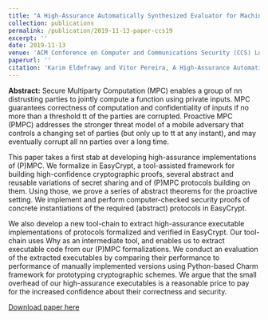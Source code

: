 ```yaml
---
title: "A High-Assurance Automatically Synthesized Evaluator for Machine-checked (Proactively) Secure Multi-party Computation Protocols"
collection: publications
permalink: /publication/2019-11-13-paper-ccs19
excerpt: ''
date: 2019-11-13
venue: 'ACM Conference on Computer and Communications Security (CCS) London, UK 2019'
paperurl: ''
citation: 'Karim Eldefrawy and Vitor Pereira, A High-Assurance Automatically Synthesized Evaluator for Machine-checked (Proactively) Secure Multi-party Computation Protocols. ACM Conference on Computer and Communications Security (CCS) London, UK 2019'
---
```

**Abstract:** Secure Multiparty Computation (MPC) enables a group of nn distrusting parties to jointly compute a function using private inputs. MPC guarantees correctness of computation and confidentiality of inputs if no more than a threshold tt of the parties are corrupted. Proactive MPC (PMPC) addresses the stronger threat model of a mobile adversary that controls a changing set of parties (but only up to tt at any instant), and may eventually corrupt all nn parties over a long time.

This paper takes a first stab at developing high-assurance implementations of (P)MPC. We formalize in EasyCrypt, a tool-assisted framework for building high-confidence cryptographic proofs, several abstract and reusable variations of secret sharing and of (P)MPC protocols building on them. Using those, we prove a series of abstract theorems for the proactive setting. We implement and perform computer-checked security proofs of concrete instantiations of the required (abstract) protocols in EasyCrypt.

We also develop a new tool-chain to extract high-assurance executable implementations of protocols formalized and verified in EasyCrypt. Our tool-chain uses Why as an intermediate tool, and enables us to extract executable code from our (P)MPC formalizations. We conduct an evaluation of the extracted executables by comparing their performance to performance of manually implemented versions using Python-based Charm framework for prototyping cryptographic schemes. We argue that the small overhead of our high-assurance executables is a reasonable price to pay for the increased confidence about their correctness and security.

[Download paper here](https://eprint.iacr.org/2019/922.pdf)

